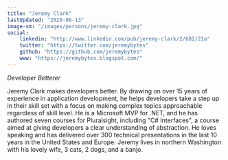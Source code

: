 ```yaml
---
title: "Jeremy Clark"
lastUpdated: "2020-06-13"
image-sm: "/images/persons/jeremy-clark.jpg"
social:
    linkedin: "http://www.linkedin.com/pub/jeremy-clark/2/682/21a"
    twitter: "https://twitter.com/jeremybytes"
    github: "https://github.com/jeremybytes"    
    www: "https://jeremybytes.blogspot.com/"
---
```

*Developer Betterer*

Jeremy Clark makes developers better. By drawing on over 15 years of experience in application development, he helps developers take a step up in their skill set with a focus on making complex topics approachable regardless of skill level. He is a Microsoft MVP for .NET, and he has authored seven courses for Pluralsight, including "C# Interfaces", a course aimed at giving developers a clear understanding of abstraction. He loves speaking and has delivered over 300 technical presentations in the last 10 years in the United States and Europe. Jeremy lives in northern Washington with his lovely wife, 3 cats, 2 dogs, and a banjo.